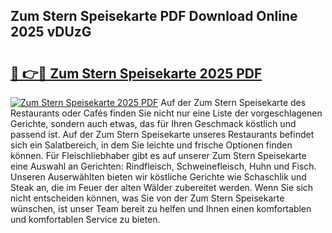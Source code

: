 ## Zum Stern Speisekarte PDF Download Online 2025 vDUzG

# <h2><a href="http://gca69pq.nevu.top/?p=Zum+Stern+Speisekarte">🔗 👉🔴 Zum Stern Speisekarte 2025 PDF</a></h2>

[![Zum Stern Speisekarte 2025 PDF](https://i.imgur.com/dBaPXMq.png)](http://gca69pq.nevu.top/?p=Zum+Stern+Speisekarte)
Auf der Zum Stern Speisekarte des Restaurants oder Cafés finden Sie nicht nur eine Liste der vorgeschlagenen Gerichte, sondern auch etwas, das für Ihren Geschmack köstlich und passend ist. Auf der Zum Stern Speisekarte unseres Restaurants befindet sich ein Salatbereich, in dem Sie leichte und frische Optionen finden können. Für Fleischliebhaber gibt es auf unserer Zum Stern Speisekarte eine Auswahl an Gerichten: Rindfleisch, Schweinefleisch, Huhn und Fisch. Unseren Auserwählten bieten wir köstliche Gerichte wie Schaschlik und Steak an, die im Feuer der alten Wälder zubereitet werden. Wenn Sie sich nicht entscheiden können, was Sie von der Zum Stern Speisekarte wünschen, ist unser Team bereit zu helfen und Ihnen einen komfortablen und komfortablen Service zu bieten.
